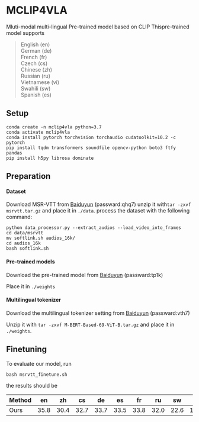 # MCLIP4VLA
Mluti-modal multi-lingual Pre-trained model based on CLIP
Thispre-trained model supports 
> English (en) \
> German (de) \
> French (fr) \
> Czech (cs) \
> Chinese (zh) \
> Russian (ru) \
> Vietnamese (vi) \
> Swahili (sw) \
> Spanish (es)
## Setup
```
conda create -n mclip4vla python=3.7
conda activate mclip4vla
conda install pytorch torchvision torchaudio cudatoolkit=10.2 -c pytorch
pip install tqdm transformers soundfile opencv-python boto3 ftfy pandas
pip install h5py librosa dominate
```
## Preparation
#### Dataset
Download MSR-VTT from [Baiduyun](https://pan.baidu.com/s/11VWH8VqczIj42LXJ3Y-wkA?pwd=qhq7) (passward:qhq7)
unzip it with```tar -zxvf msrvtt.tar.gz``` and place it in `./data`.
process the dataset with the following command:
```
python data_processor.py --extract_audios --load_video_into_frames
cd data/msrvtt
mv softlink.sh audios_16k/
cd audios_16k
bash softlink.sh
``` 

#### Pre-trained models
Download the pre-trained model from [Baiduyun](https://pan.baidu.com/s/1mISSzAfbCUvLIQHqxH0K9A?pwd=tp1k) (passward:tp1k)

Place it in `./weights`

#### Multilingual tokenizer
Download the multilingual tokenizer setting from  [Baiduyun](https://pan.baidu.com/s/1r4yfR96IGSjYh7ZDx8-N_g?pwd=vth7) (passward:vth7)

Unzip it with `tar -zxvf M-BERT-Based-69-ViT-B.tar.gz` and place it in `./weights`.

## Finetuning 
To evaluate our model, run
```
bash msrvtt_finetune.sh
```
the results should be 

| Method | en   | zh   | cs   | de   | es   | fr   | ru   | sw   | vi   | avg  |
| ------ | ---- | ---- | ---- | ---- | ---- | ---- | ---- | ---- | ---- | ---- |
| Ours   | 35.8 | 30.4 | 32.7 | 33.7 | 33.5 | 33.8 | 32.0 | 22.6 | 15.9 | 30.0 |




